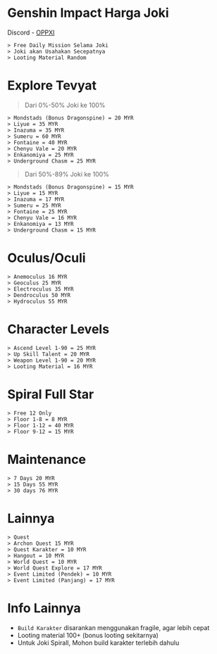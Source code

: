 # Genshin Impact Harga Joki

Discord - [OPPXI](<https://discordapp.com/users/1020301464704397402>)
```
> Free Daily Mission Selama Joki
> Joki akan Usahakan Secepatnya
> Looting Material Random
```
# Explore Tevyat
> Dari 0%-50% Joki ke 100%

```
> Mondstads (Bonus Dragonspine) = 20 MYR
> Liyue = 35 MYR
> Inazuma = 35 MYR
> Sumeru = 60 MYR
> Fontaine = 40 MYR
> Chenyu Vale = 20 MYR
> Enkanomiya = 25 MYR
> Underground Chasm = 25 MYR
```

> Dari 50%-89% Joki ke 100%

```
> Mondstads (Bonus Dragonspine) = 15 MYR
> Liyue = 15 MYR
> Inazuma = 17 MYR
> Sumeru = 25 MYR
> Fontaine = 25 MYR
> Chenyu Vale = 16 MYR
> Enkanomiya = 13 MYR
> Underground Chasm = 15 MYR
```

# **Oculus/Oculi**
```
> Anemoculus 16 MYR
> Geoculus 25 MYR
> Electroculus 35 MYR
> Dendroculus 50 MYR
> Hydroculus 55 MYR
```
# **Character Levels**
```
> Ascend Level 1-90 = 25 MYR
> Up Skill Talent = 20 MYR
> Weapon Level 1-90 = 20 MYR
> Looting Material = 16 MYR
```
# **Spiral Full Star**
```
> Free 12 Only
> Floor 1-8 = 8 MYR
> Floor 1-12 = 40 MYR
> Floor 9-12 = 15 MYR
```
# **Maintenance**
```
> 7 Days 20 MYR
> 15 Days 55 MYR
> 30 days 76 MYR
```
# **Lainnya**
```
> Quest
> Archon Quest 15 MYR
> Quest Karakter = 10 MYR
> Hangout = 10 MYR
> World Quest = 10 MYR
> World Quest Explore = 17 MYR
> Event Limited (Pendek) = 10 MYR
> Event Limited (Panjang) = 17 MYR
```
# **Info Lainnya**

- ` Build Karakter ` disarankan menggunakan fragile, agar lebih cepat
- Looting material 100+ (bonus looting sekitarnya)
- Untuk Joki Spirall, Mohon build karakter terlebih dahulu

